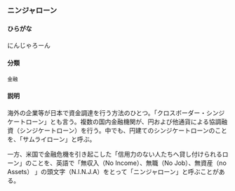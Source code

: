 <div style="display:none;">

## [あ行](securities-terms?id=あ行)
## [か行](securities-terms?id=か行)
## [さ行](securities-terms?id=さ行)
## [た行](securities-terms?id=た行)
## [な行](securities-terms?id=な行)

</div>

### ニンジャローン

#### ひらがな

にんじゃろーん

#### 分類

`金融`

#### 説明

海外の企業等が日本で資金調達を行う方法のひとつ。「クロスボーダー・シンジケートローン」とも言う。複数の国内金融機関が、円および他通貨による協調融資（シンジケートローン）を行う。中でも、円建てのシンジケートローンのことを、「サムライローン」と呼ぶ。
 
一方、米国で金融危機を引き起こした「信用力のない人たちへ貸し付けられるローン」のことを、英語で「無収入（No Income）、無職（No Job）、無資産（no Assets） 」の頭文字（N.I.N.J.A）をとって「ニンジャローン」と呼ぶことがある。

<div style="display:none;">

## [は行](securities-terms?id=は行)
## [ま行](securities-terms?id=ま行)
## [や行](securities-terms?id=や行)
## [ら行](securities-terms?id=ら行)
## [わ行](securities-terms?id=わ行)
## [英数字・記号](securities-terms?id=英数字・記号)

</div>

